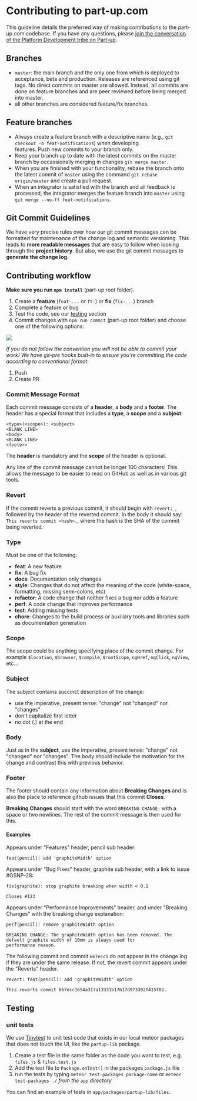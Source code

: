 # Contributing to part-up.com

This guideline details the preferred way of making contributions to the part-up.com codebase. If you have any questions,
please [join the conversation of the Platform Development tribe on Part-up](https://part-up.com/tribes/development/chat).

## Branches
- `master`: the main branch and the only one from which is deployed to acceptance, beta and production. Releases are
  referenced using git tags. No direct commits on master are allowed. Instead, all commits are done on feature branches
  and are peer reviewed before being merged into master.
- all other branches are considered feature/fix branches.

## Feature branches

- Always create a feature branch with a descriptive name (e.g., `git checkout -b feat-notifications`) when developing  
  features. Push new commits to your branch only.
- Keep your branch up to date with the latest commits on the master branch by occassionally merging in changes
  `git merge master`.
- When you are finished with your functionality, rebase the branch onto the latest commit of `master` using the command
  `git rebase origin/master` and create a pull request.
- When an integrator is satisfied with the branch and all feedback is processed, the integrator merges the feature
  branch into `master` using `git merge --no-ff feat-notifications`.

## <a name="commit"></a> Git Commit Guidelines

We have very precise rules over how our git commit messages can be formatted for maintenance of the change log and
semantic versioning.  This leads to **more readable messages** that are easy to follow when looking through the
**project history**.  But also, we use the git commit messages to **generate the change log**.


## Contributing workflow

**Make sure you run `npm install`**  (part-up root folder).

1. Create a **feature** (`feat-...` or `ft-`) or **fix** (`fix-...`) branch
1. Complete a feature or bug
1. Test the code, see our [testing](#testing) section
1. Commit changes with `npm run commit` (part-up root folder) and choose one of the following options:

<div>
<img src="https://raw.githubusercontent.com/commitizen/cz-cli/master/meta/screenshots/add-commit.png" />
</div>

*If you do not follow the convention you will not be able to commit your work!
We have git-pre hooks built-in to ensure you're committing the code according to conventional format.*

1. Push
1. Create PR


### Commit Message Format
Each commit message consists of a **header**, a **body** and a **footer**.  The header has a special
format that includes a **type**, a **scope** and a **subject**:

```Shell
<type>(<scope>): <subject>
<BLANK LINE>
<body>
<BLANK LINE>
<footer>
```

The **header** is mandatory and the **scope** of the header is optional.

Any line of the commit message cannot be longer 100 characters! This allows the message to be easier
to read on GitHub as well as in various git tools.

### Revert

If the commit reverts a previous commit, it should begin with `revert: `, followed by the header of the reverted commit.
In the body it should say: `This reverts commit <hash>.`, where the hash is the SHA of the commit being reverted.

### Type

Must be one of the following:

* **feat**: A new feature
* **fix**: A bug fix
* **docs**: Documentation only changes
* **style**: Changes that do not affect the meaning of the code (white-space, formatting, missing
  semi-colons, etc)
* **refactor**: A code change that neither fixes a bug nor adds a feature
* **perf**: A code change that improves performance
* **test**: Adding missing tests
* **chore**: Changes to the build process or auxiliary tools and libraries such as documentation
  generation

### Scope
The scope could be anything specifying place of the commit change. For example `$location`,
`$browser`, `$compile`, `$rootScope`, `ngHref`, `ngClick`, `ngView`, etc...

### Subject
The subject contains succinct description of the change:

* use the imperative, present tense: "change" not "changed" nor "changes"
* don't capitalize first letter
* no dot (.) at the end

### Body
Just as in the **subject**, use the imperative, present tense: "change" not "changed" nor "changes".
The body should include the motivation for the change and contrast this with previous behavior.

### Footer
The footer should contain any information about **Breaking Changes** and is also the place to
reference github issues that this commit **Closes**.

**Breaking Changes** should start with the word `BREAKING CHANGE:` with a space or two newlines. The rest of the commit message is then used for this.

#### Examples

Appears under "Features" header, pencil sub header:

```
feat(pencil): add 'graphiteWidth' option
```

Appears under "Bug Fixes" header, graphite sub header, with a link to issue #GSNP-28:

```
fix(graphite): stop graphite breaking when width < 0.1

Closes #123
```

Appears under "Performance Improvements" header, and under "Breaking Changes" with the breaking change explanation:

```
perf(pencil): remove graphiteWidth option

BREAKING CHANGE: The graphiteWidth option has been removed. The default graphite width of 10mm is always used for
performance reason.
```

The following commit and commit `667ecc1` do not appear in the change log if they are under the same release. If not,
the revert commit appears under the "Reverts" header.

```
revert: feat(pencil): add 'graphiteWidth' option

This reverts commit 667ecc1654a317a13331b17617d973392f415f02.
```

## Testing

### unit tests

We use [Tinytest](https://github.com/numtel/tinytest-in-app) to unit test code that exists in our local meteor packages that does not touch the UI, like the `partup-lib` package.

1. Create a test file in the same folder as the code you want to test, e.g. `files.js` & `files.test.js`
1. Add the test file to `Package.onTest()` in the packages `package.js` file
1. run the tests by typing `meteor test-packages package-name` or `meteor test-packages ./` *from the `app` directory*

You can find an example of tests in `app/packages/partup-lib/files`.
